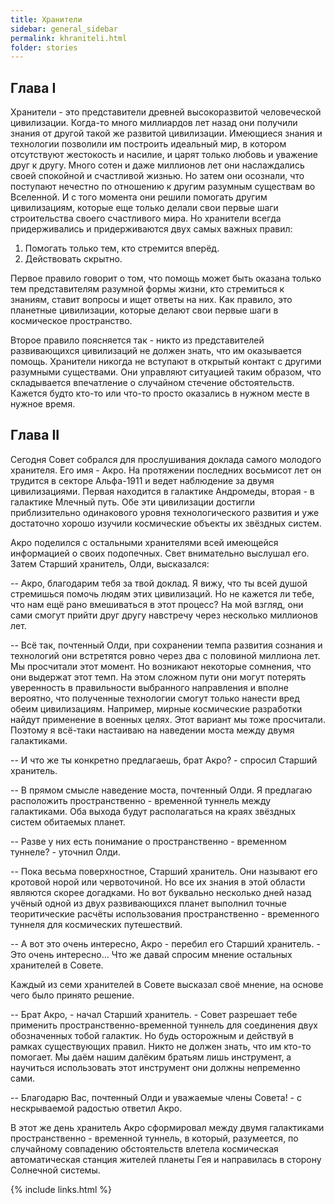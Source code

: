 ```yaml
---
title: Хранители
sidebar: general_sidebar
permalink: khraniteli.html
folder: stories
---
```


## Глава I

Хранители - это представители древней  высокоразвитой человеческой цивилизации. Когда-то много миллиардов лет назад они получили знания от другой такой же развитой цивилизации. Имеющиеся знания и технологии позволили им построить идеальный мир, в котором отсутствуют жестокость и насилие, и царят только любовь и уважение друг к другу. Много сотен и даже миллионов лет они наслаждались своей спокойной и счастливой жизнью. Но затем они осознали, что поступают нечестно по отношению к другим разумным существам во Вселенной. И с того момента они решили помогать другим цивилизациям, которые еще только делали свои первые шаги строительства своего счастливого мира. Но хранители всегда придерживались и придерживаются двух самых важных правил:

1. Помогать только тем, кто стремится вперёд.
2. Действовать скрытно.

Первое правило говорит о том, что помощь может быть оказана только тем представителям разумной формы жизни, кто стремиться к знаниям, ставит вопросы и ищет ответы на них. Как правило, это планетные цивилизации, которые делают свои первые шаги в космическое пространство.

Второе правило поясняется так - никто из представителей развивающихся цивилизаций не должен знать, что им оказывается помощь. Хранители никогда не вступают в открытый контакт с другими разумными существами. Они управляют ситуацией таким образом, что складывается впечатление о случайном стечение обстоятельств. Кажется будто кто-то или что-то просто оказались в нужном месте в нужное время.


## Глава II

Сегодня Совет собрался для прослушивания доклада самого молодого хранителя. Его имя - Акро. На протяжении последних восьмисот лет он трудится в секторе Альфа-1911 и ведет наблюдение за двумя цивилизациями. Первая находится в галактике Андромеды, вторая - в галактике Млечный путь. Обе эти цивилизации достигли приблизительно одинакового уровня технологического развития и уже достаточно хорошо изучили космические объекты их звёздных систем. 

Акро поделился с остальными хранителями всей имеющейся информацией о своих подопечных. Свет внимательно выслушал его. Затем Старший хранитель, Олди, высказался:

-- Акро, благодарим тебя за твой доклад. Я вижу, что ты всей душой стремишься помочь людям этих цивилизаций. Но не кажется ли тебе, что нам ещё рано вмешиваться в этот процесс? На мой взгляд, они сами смогут прийти друг другу навстречу через несколько миллионов лет.

-- Всё так, почтенный Олди, при сохранении темпа развития сознания и технологий они встретятся ровно через два с половиной миллиона лет. Мы просчитали этот момент. Но возникают некоторые сомнения, что они выдержат этот темп. На этом сложном пути они могут потерять уверенность в правильности выбранного направления и вполне вероятно, что полученные технологии смогут только нанести вред обеим цивилизациям. Например, мирные космические разработки найдут применение в военных целях. Этот вариант мы тоже просчитали. Поэтому я всё-таки настаиваю на наведении моста между двумя галактиками.

-- И что же ты конкретно предлагаешь, брат Акро? - спросил Старший хранитель.

-- В прямом смысле наведение моста, почтенный Олди. Я предлагаю расположить пространственно - временной туннель между галактиками. Оба выхода будут располагаться на краях звёздных систем обитаемых планет.

-- Разве у них есть понимание о пространственно - временном туннеле? - уточнил Олди.

-- Пока весьма поверхностное, Старший хранитель. Они называют его кротовой норой или червоточиной. Но все их знания в этой области являются скорее догадками. Но вот буквально несколько дней назад учёный одной из двух развивающихся планет выполнил точные теоритические расчёты использования пространственно - временного туннеля для космических путешествий.

-- А вот это очень интересно, Акро - перебил его Старший хранитель. - Это очень интересно… Что же давай спросим мнение остальных хранителей в Совете.

Каждый из семи хранителей в Совете высказал своё мнение, на основе чего было принято решение.

-- Брат Акро, - начал Старший хранитель. - Совет разрешает тебе применить пространственно-временной туннель для соединения двух обозначенных тобой галактик. Но будь осторожным и действуй в рамках существующих правил. Никто не должен знать, что им кто-то помогает. Мы даём нашим далёким братьям лишь инструмент, а научиться использовать этот инструмент они должны непременно сами.

-- Благодарю Вас, почтенный Олди и уважаемые члены Совета! - с нескрываемой радостью ответил Акро.

В этот же день хранитель Акро сформировал между двумя галактиками пространственно - временной туннель, в который, разумеется, по случайному совпадению обстоятельств влетела космическая автоматическая станция жителей планеты Гея и направилась в сторону Солнечной системы.


{% include links.html %}
